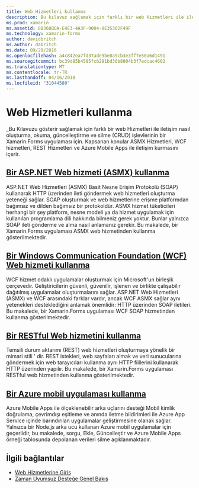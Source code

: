 ```yaml
---
title: Web Hizmetleri kullanma
description: Bu kılavuz sağlamak için farklı bir web Hizmetleri ile iletişim gösterilmiştir oluşturma, okuma, güncelleştirme ve silme (CRUD) işlevlerinin bir Xamarin.Forms uygulaması için. Kapsanan konular ASMX Hizmetleri, WCF hizmetleri, REST Hizmetleri ve Azure Mobile Apps ile iletişim kurmasını içerir.
ms.prod: xamarin
ms.assetid: 8B360BDA-E4E3-4A3F-9004-0E35362F49F
ms.technology: xamarin-forms
author: davidbritch
ms.author: dabritch
ms.date: 09/20/2016
ms.openlocfilehash: a4c842ea7fd37ade9be0a9cb3e3ff7e50a6d1491
ms.sourcegitcommit: bc39d85b4585fcb291bd30b8004b3f7edcac4602
ms.translationtype: MT
ms.contentlocale: tr-TR
ms.lasthandoff: 04/16/2018
ms.locfileid: "31044580"
---
```

# <a name="consuming-web-services"></a>Web Hizmetleri kullanma

_Bu Kılavuzu gösterir sağlamak için farklı bir web Hizmetleri ile iletişim nasıl oluşturma, okuma, güncelleştirme ve silme (CRUD) işlevlerinin bir Xamarin.Forms uygulaması için. Kapsanan konular ASMX Hizmetleri, WCF hizmetleri, REST Hizmetleri ve Azure Mobile Apps ile iletişim kurmasını içerir.

## <a name="consuming-an-aspnet-web-service-asmxxamarin-formsdata-cloudconsumingasmxmd"></a>[Bir ASP.NET Web hizmeti (ASMX) kullanma](~/xamarin-forms/data-cloud/consuming/asmx.md)

ASP.NET Web Hizmetleri (ASMX) Basit Nesne Erişim Protokolü (SOAP) kullanarak HTTP üzerinden ileti göndermek web hizmetleri oluşturma yeteneği sağlar. SOAP oluşturmak ve web hizmetlerine erişme platformdan bağımsız ve dilden bağımsız bir protokoldür. ASMX hizmet tüketicileri herhangi bir şey platform, nesne modeli ya da hizmet uygulamak için kullanılan programlama dili hakkında bilmeniz gerek yoktur. Bunlar yalnızca SOAP ileti gönderme ve alma nasıl anlamanız gerekir. Bu makalede, bir Xamarin.Forms uygulaması ASMX web hizmetinden kullanma gösterilmektedir.

## <a name="consuming-a-windows-communication-foundation-wcf-web-servicexamarin-formsdata-cloudconsumingwcfmd"></a>[Bir Windows Communication Foundation (WCF) Web hizmeti kullanma](~/xamarin-forms/data-cloud/consuming/wcf.md)

WCF hizmet odaklı uygulamalar oluşturmak için Microsoft'un birleşik çerçevedir. Geliştiricilerin güvenli, güvenilir, işlenen ve birlikte çalışabilir dağıtılmış uygulamalar oluşturmalarını sağlar. ASP.NET Web Hizmetleri (ASMX) ve WCF arasındaki farklar vardır, ancak WCF ASMX sağlar aynı yetenekleri desteklediğini anlamak önemlidir: HTTP üzerinden SOAP iletileri. Bu makalede, bir Xamarin.Forms uygulaması WCF SOAP hizmetinden kullanma gösterilmektedir.

## <a name="consuming-a-restful-web-servicexamarin-formsdata-cloudconsumingrestmd"></a>[Bir RESTful Web hizmetini kullanma](~/xamarin-forms/data-cloud/consuming/rest.md)

Temsili durum aktarımı (REST) web hizmetleri oluşturmaya yönelik bir mimari stili ' dir. REST istekleri, web sayfaları almak ve veri sunucularına göndermek için web tarayıcıları kullanma aynı HTTP fiillerini kullanarak HTTP üzerinden yapılır. Bu makalede, bir Xamarin.Forms uygulaması RESTful web hizmetinden kullanma gösterilmektedir.

## <a name="consuming-an-azure-mobile-appxamarin-formsdata-cloudconsumingazuremd"></a>[Bir Azure mobil uygulaması kullanma](~/xamarin-forms/data-cloud/consuming/azure.md)

Azure Mobile Apps ile ölçeklenebilir arka uçlarını desteği Mobil kimlik doğrulama, çevrimdışı eşitleme ve anında iletme bildirimleri ile Azure App Service içinde barındırılan uygulamalar geliştirmesine olanak sağlar. Yalnızca bir Node.js arka ucu kullanan Azure mobil uygulamalar için geçerlidir, bu makalede, sorgu, Ekle, Güncelleştir ve Azure Mobile Apps örneği tablosunda depolanan verileri silme açıklanmaktadır.

## <a name="related-links"></a>İlgili bağlantılar

- [Web Hizmetlerine Giriş](~/cross-platform/data-cloud/web-services/index.md)
- [Zaman Uyumsuz Desteğe Genel Bakış](~/cross-platform/platform/async.md)

